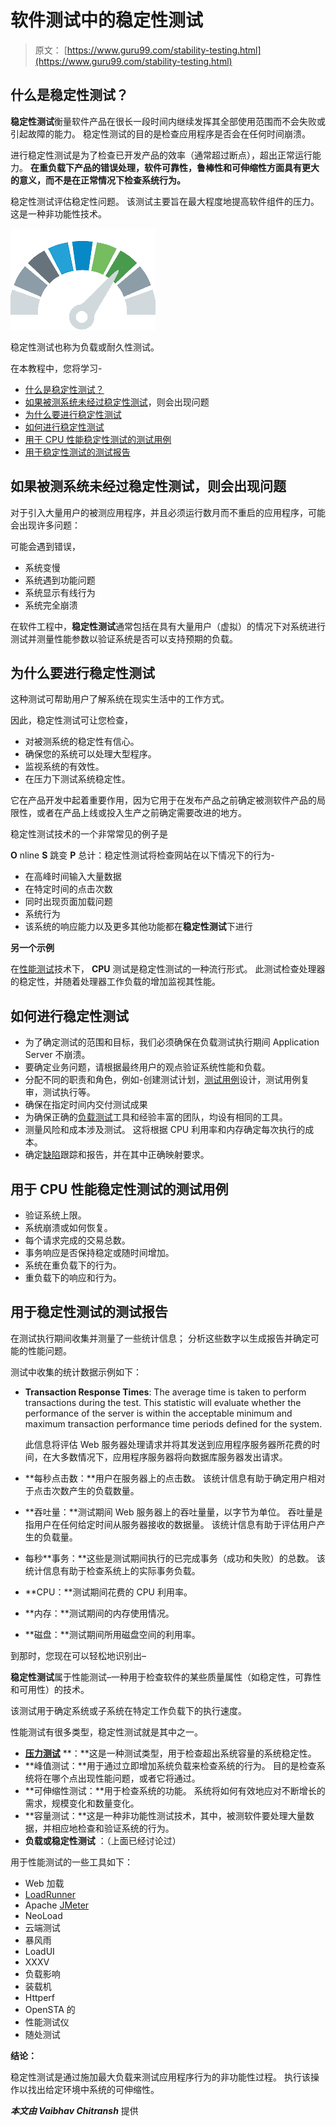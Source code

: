 # 软件测试中的稳定性测试

> 原文： [https://www.guru99.com/stability-testing.html](https://www.guru99.com/stability-testing.html)

## 什么是稳定性测试？

**稳定性测试**衡量软件产品在很长一段时间内继续发挥其全部使用范围而不会失败或引起故障的能力。 稳定性测试的目的是检查应用程序是否会在任何时间崩溃。

进行稳定性测试是为了检查已开发产品的效率（通常超过断点），超出正常运行能力。 **在重负载下产品的错误处理，软件可靠性，鲁棒性和可伸缩性方面具有更大的意义，而不是在正常情况下检查系统行为。**

稳定性测试评估稳定性问题。 该测试主要旨在最大程度地提高软件组件的压力。 这是一种非功能性技术。

![Stability Testing image](img/ede609325be719541848ea43991f80d8.png)

稳定性测试也称为负载或耐久性测试。

在本教程中，您将学习-

*   [什么是稳定性测试？](#1)
*   [如果被测系统未经过稳定性测试](#2)，则会出现问题
*   [为什么要进行稳定性测试](#3)
*   [如何进行稳定性测试](#4)
*   [用于 CPU 性能稳定性测试的测试用例](#5)
*   [用于稳定性测试的测试报告](#6)

## 如果被测系统未经过稳定性测试，则会出现问题

对于引入大量用户的被测应用程序，并且必须运行数月而不重启的应用程序，可能会出现许多问题：

可能会遇到错误，

*   系统变慢
*   系统遇到功能问题
*   系统显示有线行为
*   系统完全崩溃

在软件工程中，**稳定性测试**通常包括在具有大量用户（虚拟）的情况下对系统进行测试并测量性能参数以验证系统是否可以支持预期的负载。

## 为什么要进行稳定性测试

这种测试可帮助用户了解系统在现实生活中的工作方式。

因此，稳定性测试可让您检查，

*   对被测系统的稳定性有信心。
*   确保您的系统可以处理大型程序。
*   监视系统的有效性。
*   在压力下测试系统稳定性。

它在产品开发中起着重要作用，因为它用于在发布产品之前确定被测软件产品的局限性，或者在产品上线或投入生产之前确定需要改进的地方。

稳定性测试技术的一个非常常见的例子是

**O** nline **S** 跳变 **P** 总计：稳定性测试将检查网站在以下情况下的行为-

*   在高峰时间输入大量数据
*   在特定时间的点击次数
*   同时出现页面加载问题
*   系统行为
*   该系统的响应能力以及更多其他功能都在**稳定性测试**下进行

**另一个示例**

在[性能测试](/performance-testing.html)技术下， **CPU** 测试是稳定性测试的一种流行形式。 此测试检查处理器的稳定性，并随着处理器工作负载的增加监视其性能。

## 如何进行稳定性测试

*   为了确定测试的范围和目标，我们必须确保在负载测试执行期间 Application Server 不崩溃。
*   要确定业务问题，请根据最终用户的观点验证系统性能和负载。
*   分配不同的职责和角色，例如-创建测试计划，[测试用例](/test-case.html)设计，测试用例复审，测试执行等。
*   确保在指定时间内交付测试成果
*   为确保正确的[负载测试](/load-testing-tutorial.html)工具和经验丰富的团队，均设有相同的工具。
*   测量风险和成本涉及测试。 这将根据 CPU 利用率和内存确定每次执行的成本。
*   确定[缺陷](/defect-management-process.html)跟踪和报告，并在其中正确映射要求。

## 用于 CPU 性能稳定性测试的测试用例

*   验证系统上限。
*   系统崩溃或如何恢复。
*   每个请求完成的交易总数。
*   事务响应是否保持稳定或随时间增加。
*   系统在重负载下的行为。
*   重负载下的响应和行为。

## 用于稳定性测试的测试报告

在测试执行期间收集并测量了一些统计信息； 分析这些数字以生成报告并确定可能的性能问题。

测试中收集的统计数据示例如下：

*   **Transaction Response Times**: The average time is taken to perform transactions during the test. This statistic will evaluate whether the performance of the server is within the acceptable minimum and maximum transaction performance time periods defined for the system.

    此信息将评估 Web 服务器处理请求并将其发送到应用程序服务器所花费的时间，在大多数情况下，应用程序服务器将向数据库服务器发出请求。

*   **每秒点击数：**用户在服务器上的点击数。 该统计信息有助于确定用户相对于点击次数产生的负载数量。
*   **吞吐量：**测试期间 Web 服务器上的吞吐量量，以字节为单位。 吞吐量是指用户在任何给定时间从服务器接收的数据量。 该统计信息有助于评估用户产生的负载量。
*   每秒**事务：**这些是测试期间执行的已完成事务（成功和失败）的总数。 该统计信息有助于检查系统上的实际事务负载。
*   **CPU：**测试期间花费的 CPU 利用率。
*   **内存：**测试期间的内存使用情况。
*   **磁盘：**测试期间所用磁盘空间的利用率。

到那时，您现在可以轻松地识别出–

**稳定性测试**属于性能测试–一种用于检查软件的某些质量属性（如稳定性，可靠性和可用性）的技术。

该测试用于确定系统或子系统在特定工作负载下的执行速度。

性能测试有很多类型，稳定性测试就是其中之一。

*   [**压力测试**](/stress-testing-tutorial.html) **：**这是一种测试类型，用于检查超出系统容量的系统稳定性。
*   **峰值测试：**用于通过立即增加系统负载来检查系统的行为。 目的是检查系统将在哪个点出现性能问题，或者它将通过。
*   **可伸缩性测试：**用于检查系统的功能。 系统将如何有效地应对不断增长的需求，规模变化和数量变化。
*   **容量测试：**这是一种非功能性测试技术，其中，被测软件要处理大量数据，并相应地检查和验证系统的行为。
*   **负载或稳定性测试** ：（上面已经讨论过）

用于性能测试的一些工具如下：

*   Web 加载
*   [LoadRunner](/loadrunner-v12-tutorials.html)
*   Apache [JMeter](/jmeter-tutorials.html)
*   NeoLoad
*   云端测试
*   暴风雨
*   LoadUI
*   XXXV
*   负载影响
*   装载机
*   Httperf
*   OpenSTA 的
*   性能测试仪
*   随处测试

**结论：**

稳定性测试是通过施加最大负载来测试应用程序行为的非功能性过程。 执行该操作以找出给定环境中系统的可伸缩性。

***本文由 Vaibhav Chitransh*** 提供